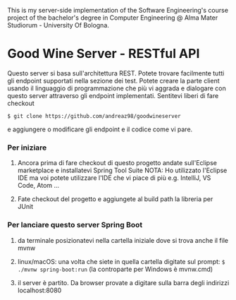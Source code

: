 This is my server-side implementation of the Software Engineering's course project of the bachelor's degree in Computer Engineering @ Alma Mater Studiorum - University Of Bologna.

# Good Wine Server - RESTful API
Questo server si basa sull'architettura REST. Potete trovare facilmente tutti gli endpoint supportati nella sezione dei test. Potete creare la parte client usando il linguaggio di programmazione che più vi aggrada e dialogare con questo server attraverso gli endpoint implementati. Sentitevi liberi di fare checkout

`$ git clone https://github.com/andreaz98/goodwineserver` 

e aggiungere o modificare gli endpoint e il codice come vi pare.

### Per iniziare

1. Ancora prima di fare checkout di questo progetto andate sull'Eclipse marketplace e installatevi Spring Tool Suite NOTA: Ho utilizzato l'Eclipse IDE ma voi potete utilizzare l'IDE che vi piace di più e.g. IntelliJ, VS Code, Atom ...

2. Fate checkout del progetto e aggiungete  al build path la libreria per JUnit

### Per lanciare questo server Spring Boot
1. da terminale posizionatevi nella cartella iniziale dove si trova anche il file mvnw

2. linux/macOS: una volta che siete in quella cartella digitate sul prompt: `$ ./mvnw spring-boot:run` (la controparte per Windows è mvnw.cmd)

3. il server è partito. Da browser provate a digitare sulla barra degli indirizzi localhost:8080
